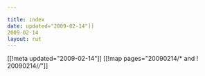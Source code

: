 ```yaml
---

title: index
date: updated="2009-02-14"]]
2009-02-14
layout: rut
---
```


[[!meta updated="2009-02-14"]]
[[!map pages="20090214/* and ! 20090214/*/*"]]

